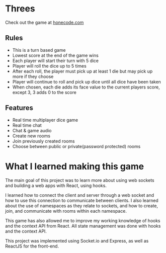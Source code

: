 # Threes
Check out the game at [honecode.com](honecode.com)
## Rules
  * This is a turn based game
  * Lowest score at the end of the game wins
  * Each player will start their turn with 5 dice
  * Player will roll the dice up to 5 times
  * After each roll, the player must pick up at least 1 die but may pick up more if they choose
  * Player will continue to roll and pick up dice until all dice have been taken
  * When chosen, each die adds its face value to the current players score, except 3, 3 adds 0 to the score


## Features
  * Real time multiplayer dice game
  * Real time chat
  * Chat & game audio
  * Create new rooms
  * Join previously created rooms
  * Choose between public or private(password protected) rooms
  


# What I learned making this game
  The main goal of this project was to learn more about using web sockets and building a web apps with React, using hooks.  

  I learned how to connect the client and server through a web socket and how to use this connection to communicate between clients. I also learned about the use of namespaces as they relate to sockets, and how to create, join, and communicate with rooms within each namespace. 
  
  This game has also allowed me to improve my working knowledge of hooks and the context API from React. All state management was done with hooks and the context API.
  
  This project was implemented using Socket.io and Express, as well as ReactJS for the front-end.
